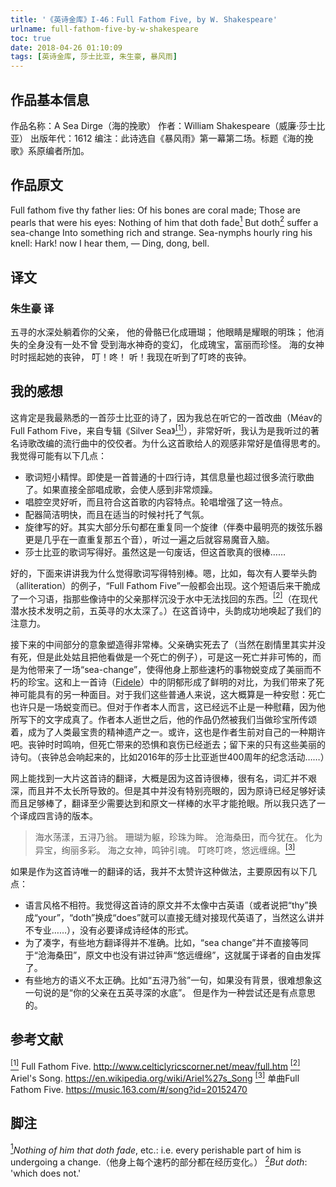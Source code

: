 ```yaml
---
title: '《英诗金库》I-46：Full Fathom Five, by W. Shakespeare'
urlname: full-fathom-five-by-w-shakespeare
toc: true
date: 2018-04-26 01:10:09
tags: [英诗金库, 莎士比亚, 朱生豪, 暴风雨]
---
```


## 作品基本信息

作品名称：A Sea Dirge（海的挽歌）
作者：William Shakespeare（威廉·莎士比亚）
出版年代：1612
编注：此诗选自《暴风雨》第一幕第二场。标题《海的挽歌》系原编者所加。

## 作品原文

Full fathom five thy father lies:
Of his bones are coral made;
Those are pearls that were his eyes:
Nothing of him that doth fade<a href="#note1" id="note1ref"><sup>1</sup></a>
But doth<a href="#note2" id="note2ref"><sup>2</sup></a> suffer a sea-change
Into something rich and strange.
Sea-nymphs hourly ring his knell:
Hark! now I hear them, —
Ding, dong, bell.

## 译文
### 朱生豪 译
五寻的水深处躺着你的父亲，
他的骨骼已化成珊瑚；
他眼睛是耀眼的明珠；
他消失的全身没有一处不曾
受到海水神奇的变幻，
化成瑰宝，富丽而珍怪。
海的女神时时摇起她的丧钟，
叮！咚！
听！我现在听到了叮咚的丧钟。

## 我的感想

这肯定是我最熟悉的一首莎士比亚的诗了，因为我总在听它的一首改曲（Méav的Full Fathom Five，来自专辑《Silver Sea》<a href="#bib1" id="bib1ref"><sup>[1]</sup></a>），非常好听，我认为是我听过的著名诗歌改编的流行曲中的佼佼者。为什么这首歌给人的观感非常好是值得思考的。我觉得可能有以下几点：
* 歌词短小精悍。即使是一首普通的十四行诗，其信息量也超过很多流行歌曲了。如果直接全部唱成歌，会使人感到非常烦躁。
* 唱腔空灵好听，而且符合这首歌的内容特点。轮唱增强了这一特点。
* 配器简洁明快，而且在适当的时候衬托了气氛。
* 旋律写的好。其实大部分乐句都在重复同一个旋律（伴奏中最明亮的拨弦乐器更是几乎在一直重复那五个音），听过一遍之后就容易魔音入脑。
* 莎士比亚的歌词写得好。虽然这是一句废话，但这首歌真的很棒……

好的，下面来讲讲我为什么觉得歌词写得特别棒。嗯，比如，每次有人要举头韵（alliteration）的例子，“Full Fathom Five”一般都会出现。这个短语后来干脆成了一个习语，指那些像诗中的父亲那样沉没于水中无法找回的东西。<a href="#bib2" id="bib2ref"><sup>[2]</sup></a>（在现代潜水技术发明之前，五英寻的水太深了。）在这首诗中，头韵成功地唤起了我们的注意力。

接下来的中间部分的意象塑造得非常棒。父亲确实死去了（当然在剧情里其实并没有死，但是此处姑且把他看做是一个死亡的例子），可是这一死亡并非可怖的，而是为他带来了一场“sea-change”，使得他身上那些速朽的事物蜕变成了美丽而不朽的珍宝。这和上一首诗（[Fidele](/post/fear-no-more-the-heat-o-the-sun-by-w-shakespeare)）中的阴郁形成了鲜明的对比，为我们带来了死神可能具有的另一种面目。对于我们这些普通人来说，这大概算是一种安慰：死亡也许只是一场蜕变而已。但对于作者本人而言，这已经远不止是一种慰藉，因为他所写下的文字成真了。作者本人逝世之后，他的作品仍然被我们当做珍宝所传颂着，成为了人类最宝贵的精神遗产之一。或许，这也是作者生前对自己的一种期许吧。丧钟时时鸣响，但死亡带来的恐惧和哀伤已经逝去；留下来的只有这些美丽的诗句。（丧钟总会响起来的，比如2016年的莎士比亚逝世400周年的纪念活动……）

网上能找到一大片这首诗的翻译，大概是因为这首诗很棒，很有名，词汇并不艰深，而且并不太长所导致的。但是其中并没有特别亮眼的，因为原诗已经足够好读而且足够棒了，翻译至少需要达到和原文一样棒的水平才能抢眼。所以我只选了一个译成四言诗的版本。

>海水荡漾，五浔乃翁。
珊瑚为躯，珍珠为眸。
沧海桑田，而今犹在。
化为异宝，绚丽多彩。
海之女神，鸣钟引魂。
叮咚叮咚，悠远缠绵。<a href="#bib3" id="bib3ref"><sup>[3]</sup></a>

如果是作为这首诗唯一的翻译的话，我并不太赞许这种做法，主要原因有以下几点：
* 语言风格不相符。我觉得这首诗的原文并不太像中古英语（或者说把“thy”换成“your”，“doth”换成“does”就可以直接无缝对接现代英语了，当然这么讲并不专业……），没有必要译成诗经体的形式。
* 为了凑字，有些地方翻译得并不准确。比如，“sea change”并不直接等同于“沧海桑田”，原文中也没有讲过钟声“悠远缠绵”，这就属于译者的自由发挥了。
* 有些地方的语义不太正确。比如“五浔乃翁”一句，如果没有背景，很难想象这一句说的是“你的父亲在五英寻深的水底”。
但是作为一种尝试还是有点意思的。

## 参考文献
<a id="bib1" href="#bib1ref"><sup>[1]</sup></a> Full Fathom Five. http://www.celticlyricscorner.net/meav/full.htm
<a id="bib2" href="#bib2ref"><sup>[2]</sup></a> Ariel's Song. https://en.wikipedia.org/wiki/Ariel%27s_Song
<a id="bib3" href="#bib3ref"><sup>[3]</sup></a> 单曲Full Fathom Five. https://music.163.com/#/song?id=20152470

## 脚注
<a id="note1" href="#note1ref"><sup>1</sup></a>*Nothing of him that doth fade*, etc.: i.e. every perishable part of him is undergoing a change.（他身上每个速朽的部分都在经历变化。）
<a id="note2" href="#note2ref"><sup>2</sup></a>*But doth*: 'which does not.'
